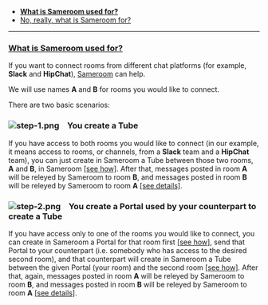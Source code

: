  - [**What is Sameroom used for?**](/getting-started/en/faq/list#what-is-sameroom-used-for)
 - [No, really, what is Sameroom for?](/getting-started/en/faq/list#what-is-sameroom-used-for)
 
---

### <a href="#what-is-sameroom-used-for" name="what-is-sameroom-used-for">**What is Sameroom used for?**</a>
 
If you want to connect rooms from different chat platforms (for example, **Slack** and **HipChat**), [Sameroom](https://sameroom.io) can help. 

We will use names **A** and **B** for rooms you would like to connect.

There are two basic scenarios:

### ![step-1.png](https://in.kato.im/b8be284b81c9467fed3170d274c28de6789dd2fae1957895cd34bc20a2676d25/step-1.png) &ensp; **You create a Tube**
 
If you have access to both rooms you would like to connect (in our example, it means access to rooms, or channels, from a **Slack** team and a **HipChat** team), you can just create in Sameroom a Tube between those two rooms, **A** and **B**, in Sameroom [[see how]](/getting-started/en/faq/list#how-to-create-a-tube). After that, messages posted in room **A** will be releyed by Sameroom to room **B**, and messages posted in room **B** will be releyed by Sameroom to room **A** [[see details]](/getting-started/en/faq/list#how-to-create-a-tube).

### ![step-2.png](https://in.kato.im/99977b264e016814f4af35ac12a7fe42f1138758cd4b9285fa8c34e628a264fd/step-2.png) &ensp; **You create a Portal used by your counterpart to create a Tube**
 
If you have access only to one of the rooms you would like to connect, you can create in Sameroom a Portal for that room first [[see how]](/getting-started/en/faq/list#how-to-use-a-portal), send that Portal to your counterpart (i.e. somebody who has access to the desired second room), and that counterpart will create in Sameroom a Tube between the given Portal (your room) and the second room [[see how]](/getting-started/en/faq/list#how-to-create-a-tube). After that, again, messages posted in room **A** will be releyed by Sameroom to room **B**, and messages posted in room **B** will be releyed by Sameroom to room **A** [[see details]](/getting-started/en/faq/list#how-to-create-a-tube).
